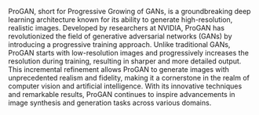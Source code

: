 ProGAN, short for Progressive Growing of GANs, is a groundbreaking deep learning architecture known for its ability to generate high-resolution, realistic images. Developed by researchers at NVIDIA, ProGAN has revolutionized the field of generative adversarial networks (GANs) by introducing a progressive training approach. Unlike traditional GANs, ProGAN starts with low-resolution images and progressively increases the resolution during training, resulting in sharper and more detailed output. This incremental refinement allows ProGAN to generate images with unprecedented realism and fidelity, making it a cornerstone in the realm of computer vision and artificial intelligence. With its innovative techniques and remarkable results, ProGAN continues to inspire advancements in image synthesis and generation tasks across various domains.
